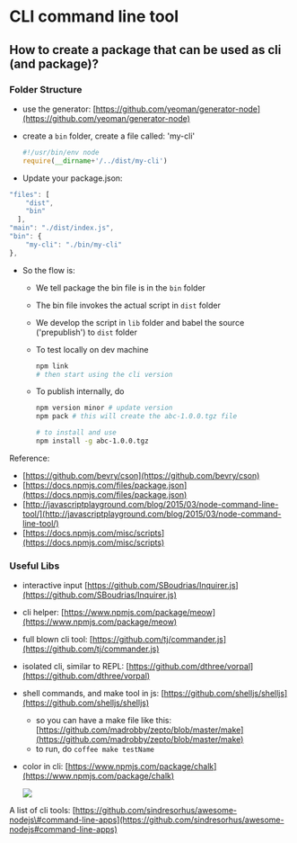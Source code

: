 # CLI command line tool

## How to create a package that can be used as cli \(and package\)?

### Folder Structure

* use the generator: [https://github.com/yeoman/generator-node](https://github.com/yeoman/generator-node)
* create a `bin` folder, create a file called: 'my-cli'

  ```javascript
  #!/usr/bin/env node
  require(__dirname+'/../dist/my-cli')
  ```

* Update your package.json:

```javascript
"files": [
    "dist",
    "bin"
  ],
"main": "./dist/index.js",
"bin": {
    "my-cli": "./bin/my-cli"
},
```

* So the flow is:
  * We tell package the bin file is in the `bin` folder
  * The bin file invokes the actual script in `dist` folder
  * We develop the script in `lib` folder and babel the source \('prepublish'\) to `dist` folder
  * To test locally on dev machine

    ```bash
    npm link
    # then start using the cli version
    ```

  * To publish internally, do

    ```bash
    npm version minor # update version
    npm pack # this will create the abc-1.0.0.tgz file

    # to install and use
    npm install -g abc-1.0.0.tgz
    ```

Reference:

* [https://github.com/bevry/cson](https://github.com/bevry/cson)
* [https://docs.npmjs.com/files/package.json](https://docs.npmjs.com/files/package.json)
* [http://javascriptplayground.com/blog/2015/03/node-command-line-tool/](http://javascriptplayground.com/blog/2015/03/node-command-line-tool/)
* [https://docs.npmjs.com/misc/scripts](https://docs.npmjs.com/misc/scripts)

### Useful Libs

* interactive input [https://github.com/SBoudrias/Inquirer.js](https://github.com/SBoudrias/Inquirer.js)
* cli helper: [https://www.npmjs.com/package/meow](https://www.npmjs.com/package/meow)
* full blown cli tool: [https://github.com/tj/commander.js](https://github.com/tj/commander.js)
* isolated cli, similar to REPL: [https://github.com/dthree/vorpal](https://github.com/dthree/vorpal)
* shell commands, and make tool in js: [https://github.com/shelljs/shelljs](https://github.com/shelljs/shelljs)
  * so you can have a make file like this: [https://github.com/madrobby/zepto/blob/master/make](https://github.com/madrobby/zepto/blob/master/make)
  * to run, do `coffee make testName`
* color in cli: [https://www.npmjs.com/package/chalk](https://www.npmjs.com/package/chalk)

  ![](https://github.com/chalk/ansi-styles/raw/master/screenshot.png)

A list of cli tools: [https://github.com/sindresorhus/awesome-nodejs\#command-line-apps](https://github.com/sindresorhus/awesome-nodejs#command-line-apps)

